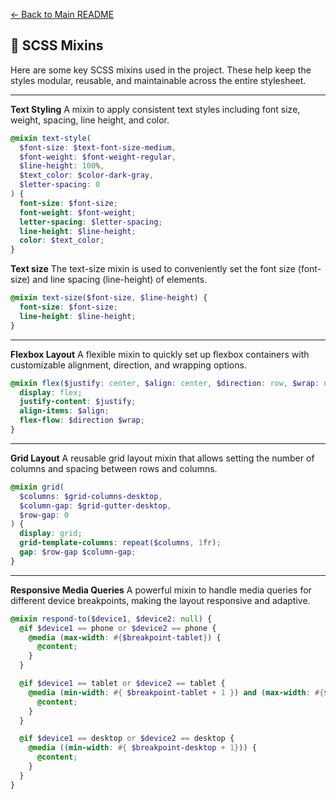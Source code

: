 [← Back to Main README](../README.md)

## 🧩 SCSS Mixins
Here are some key SCSS mixins used in the project. These help keep the styles modular, reusable, and maintainable across the entire stylesheet.

---

**Text Styling**
A mixin to apply consistent text styles including font size, weight, spacing, line height, and color.

```scss
@mixin text-style(
  $font-size: $text-font-size-medium,
  $font-weight: $font-weight-regular,
  $line-height: 100%,
  $text_color: $color-dark-gray,
  $letter-spacing: 0
) {
  font-size: $font-size;
  font-weight: $font-weight;
  letter-spacing: $letter-spacing;
  line-height: $line-height;
  color: $text_color;
}
```
**Text size**
The text-size mixin is used to conveniently set the font size (font-size) and line spacing (line-height) of elements.

```scss
@mixin text-size($font-size, $line-height) {
  font-size: $font-size;
  line-height: $line-height;
}
```

---

**Flexbox Layout**
A flexible mixin to quickly set up flexbox containers with customizable alignment, direction, and wrapping options.

```scss
@mixin flex($justify: center, $align: center, $direction: row, $wrap: nowrap) {
  display: flex;
  justify-content: $justify;
  align-items: $align;
  flex-flow: $direction $wrap;
}
```

---

**Grid Layout**
A reusable grid layout mixin that allows setting the number of columns and spacing between rows and columns.
```scss
@mixin grid(
  $columns: $grid-columns-desktop,
  $column-gap: $grid-gutter-desktop,
  $row-gap: 0
) {
  display: grid;
  grid-template-columns: repeat($columns, 1fr);
  gap: $row-gap $column-gap;
}

```

---

**Responsive Media Queries**
A powerful mixin to handle media queries for different device breakpoints, making the layout responsive and adaptive.

```scss
@mixin respond-to($device1, $device2: null) {
  @if $device1 == phone or $device2 == phone {
    @media (max-width: #{$breakpoint-tablet}) {
      @content;
    }
  }

  @if $device1 == tablet or $device2 == tablet {
    @media (min-width: #{ $breakpoint-tablet + 1 }) and (max-width: #{$breakpoint-desktop}) {
      @content;
    }
  }

  @if $device1 == desktop or $device2 == desktop {
    @media ((min-width: #{ $breakpoint-desktop + 1})) {
      @content;
    }
  }
}
```
